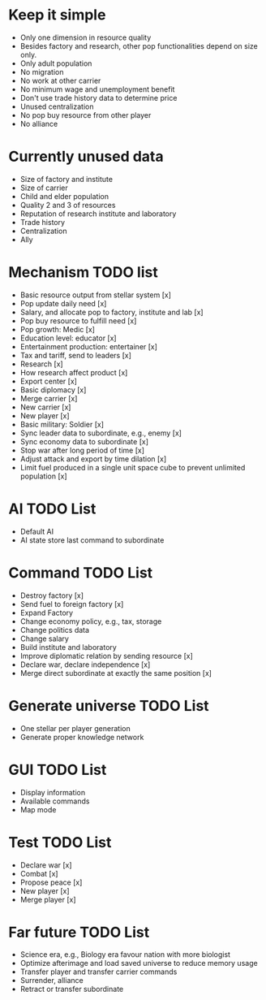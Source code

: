 # Keep it simple
* Only one dimension in resource quality
* Besides factory and research, other pop functionalities depend on size only.
* Only adult population
* No migration
* No work at other carrier
* No minimum wage and unemployment benefit
* Don't use trade history data to determine price
* Unused centralization
* No pop buy resource from other player
* No alliance

# Currently unused data
* Size of factory and institute
* Size of carrier
* Child and elder population
* Quality 2 and 3 of resources
* Reputation of research institute and laboratory
* Trade history
* Centralization
* Ally

# Mechanism TODO list
* Basic resource output from stellar system [x]
* Pop update daily need [x]
* Salary, and allocate pop to factory, institute and lab [x]
* Pop buy resource to fulfill need [x]
* Pop growth: Medic [x]
* Education level: educator [x]
* Entertainment production: entertainer [x]
* Tax and tariff, send to leaders [x]
* Research [x]
* How research affect product [x]
* Export center [x]
* Basic diplomacy [x]
* Merge carrier [x]
* New carrier [x]
* New player [x]
* Basic military: Soldier [x]
* Sync leader data to subordinate, e.g., enemy [x]
* Sync economy data to subordinate [x]
* Stop war after long period of time [x]
* Adjust attack and export by time dilation [x]
* Limit fuel produced in a single unit space cube to prevent unlimited population [x]

# AI TODO List
* Default AI
* AI state store last command to subordinate

# Command TODO List
* Destroy factory [x]
* Send fuel to foreign factory [x]
* Expand Factory
* Change economy policy, e.g., tax, storage
* Change politics data
* Change salary
* Build institute and laboratory
* Improve diplomatic relation by sending resource [x]
* Declare war, declare independence [x]
* Merge direct subordinate at exactly the same position [x]

# Generate universe TODO List
* One stellar per player generation
* Generate proper knowledge network

# GUI TODO List
* Display information
* Available commands
* Map mode

# Test TODO List
* Declare war [x]
* Combat [x]
* Propose peace [x]
* New player [x]
* Merge player [x]

# Far future TODO List
* Science era, e.g., Biology era favour nation with more biologist
* Optimize afterimage and load saved universe to reduce memory usage
* Transfer player and transfer carrier commands
* Surrender, alliance
* Retract or transfer subordinate